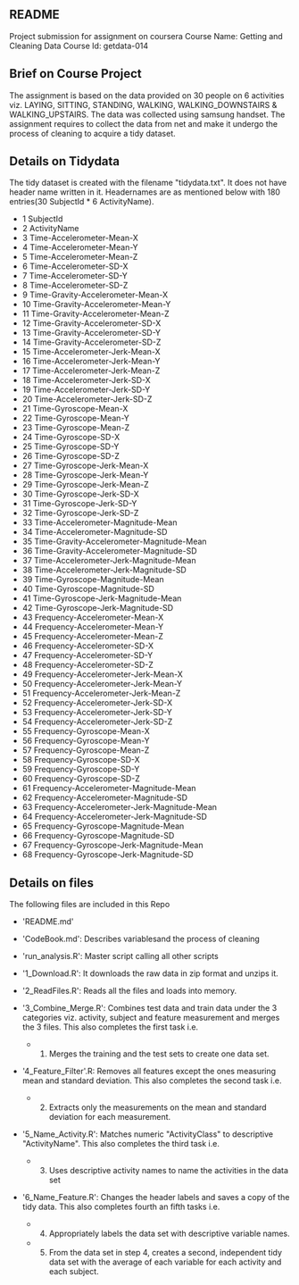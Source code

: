 README
-----------------------------------------------------------------
Project submission for assignment on coursera
Course Name: Getting and Cleaning Data
Course Id: getdata-014

Brief on Course Project
-----------------------------------------------------------------
The assignment is based on the data provided on 30 people on 6 activities viz. LAYING, SITTING, STANDING, WALKING, WALKING_DOWNSTAIRS & WALKING_UPSTAIRS. The data was collected using samsung handset.
The assignment requires to collect the data from net and make it undergo the process of cleaning to acquire a tidy dataset.

Details on Tidydata
-----------------------------------------------------------------
The tidy dataset is created with the filename "tidydata.txt". It does not have header name written in it. Headernames are
as mentioned below with 180 entries(30 SubjectId * 6 ActivityName).
* 1	SubjectId
* 2	ActivityName
* 3	Time-Accelerometer-Mean-X
* 4	Time-Accelerometer-Mean-Y
* 5	Time-Accelerometer-Mean-Z
* 6	Time-Accelerometer-SD-X
* 7	Time-Accelerometer-SD-Y
* 8	Time-Accelerometer-SD-Z
* 9	Time-Gravity-Accelerometer-Mean-X
* 10	Time-Gravity-Accelerometer-Mean-Y
* 11	Time-Gravity-Accelerometer-Mean-Z
* 12	Time-Gravity-Accelerometer-SD-X
* 13	Time-Gravity-Accelerometer-SD-Y
* 14	Time-Gravity-Accelerometer-SD-Z
* 15	Time-Accelerometer-Jerk-Mean-X
* 16	Time-Accelerometer-Jerk-Mean-Y
* 17	Time-Accelerometer-Jerk-Mean-Z
* 18	Time-Accelerometer-Jerk-SD-X
* 19	Time-Accelerometer-Jerk-SD-Y
* 20	Time-Accelerometer-Jerk-SD-Z
* 21	Time-Gyroscope-Mean-X
* 22	Time-Gyroscope-Mean-Y
* 23	Time-Gyroscope-Mean-Z
* 24	Time-Gyroscope-SD-X
* 25	Time-Gyroscope-SD-Y
* 26	Time-Gyroscope-SD-Z
* 27	Time-Gyroscope-Jerk-Mean-X
* 28	Time-Gyroscope-Jerk-Mean-Y
* 29	Time-Gyroscope-Jerk-Mean-Z
* 30	Time-Gyroscope-Jerk-SD-X
* 31	Time-Gyroscope-Jerk-SD-Y
* 32	Time-Gyroscope-Jerk-SD-Z
* 33	Time-Accelerometer-Magnitude-Mean
* 34	Time-Accelerometer-Magnitude-SD
* 35	Time-Gravity-Accelerometer-Magnitude-Mean
* 36	Time-Gravity-Accelerometer-Magnitude-SD
* 37	Time-Accelerometer-Jerk-Magnitude-Mean
* 38	Time-Accelerometer-Jerk-Magnitude-SD
* 39	Time-Gyroscope-Magnitude-Mean
* 40	Time-Gyroscope-Magnitude-SD
* 41	Time-Gyroscope-Jerk-Magnitude-Mean
* 42	Time-Gyroscope-Jerk-Magnitude-SD
* 43	Frequency-Accelerometer-Mean-X
* 44	Frequency-Accelerometer-Mean-Y
* 45	Frequency-Accelerometer-Mean-Z
* 46	Frequency-Accelerometer-SD-X
* 47	Frequency-Accelerometer-SD-Y
* 48	Frequency-Accelerometer-SD-Z
* 49	Frequency-Accelerometer-Jerk-Mean-X
* 50	Frequency-Accelerometer-Jerk-Mean-Y
* 51	Frequency-Accelerometer-Jerk-Mean-Z
* 52	Frequency-Accelerometer-Jerk-SD-X
* 53	Frequency-Accelerometer-Jerk-SD-Y
* 54	Frequency-Accelerometer-Jerk-SD-Z
* 55	Frequency-Gyroscope-Mean-X
* 56	Frequency-Gyroscope-Mean-Y
* 57	Frequency-Gyroscope-Mean-Z
* 58	Frequency-Gyroscope-SD-X
* 59	Frequency-Gyroscope-SD-Y
* 60	Frequency-Gyroscope-SD-Z
* 61	Frequency-Accelerometer-Magnitude-Mean
* 62	Frequency-Accelerometer-Magnitude-SD
* 63	Frequency-Accelerometer-Jerk-Magnitude-Mean
* 64	Frequency-Accelerometer-Jerk-Magnitude-SD
* 65	Frequency-Gyroscope-Magnitude-Mean
* 66	Frequency-Gyroscope-Magnitude-SD
* 67	Frequency-Gyroscope-Jerk-Magnitude-Mean
* 68	Frequency-Gyroscope-Jerk-Magnitude-SD

Details on files
-----------------------------------------
The following files are included in this Repo
- 'README.md'
- 'CodeBook.md': Describes variablesand the process of cleaning

- 'run_analysis.R': Master script calling all other scripts
- '1_Download.R': It downloads the raw data in zip format and unzips it.
- '2_ReadFiles.R': Reads all the files and loads into memory.
- '3_Combine_Merge.R': Combines test data and train data under the 3 categories viz. activity, subject and feature measurement and merges the 3 files. This also completes the first task i.e. 
	* 1. Merges the training and the test sets to create one data set.
- '4_Feature_Filter'.R: Removes all features except the ones measuring mean and standard deviation. This also completes the second task i.e. 
	* 2. Extracts only the measurements on the mean and standard deviation for each measurement. 
- '5_Name_Activity.R': Matches numeric "ActivityClass" to descriptive "ActivityName". This also completes the third task i.e. 
	* 3. Uses descriptive activity names to name the activities in the data set

- '6_Name_Feature.R': Changes the header labels and saves a copy of the tidy data. This also completes fourth an fifth tasks i.e. 
	* 4. Appropriately labels the data set with descriptive variable names. 
	* 5. From the data set in step 4, creates a second, independent tidy data set with the average of each variable for each activity and each subject.
